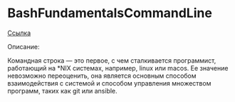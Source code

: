 # BashFundamentalsCommandLine

[Ссылка](https://ru.hexlet.io/courses/bash/)

Описание:

Командная строка — это первое, с чем сталкивается программист, работающий на *NIX системах, например, linux или macos. Ее значение невозможно переоценить, она является основным способом взаимодействия с системой и способом управления множеством программ, таких как git или ansible.
